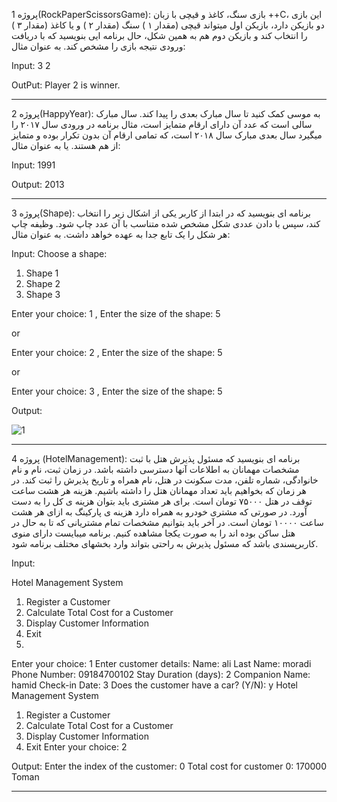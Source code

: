 پروژه 1(RockPaperScissorsGame): بازی سنگ، کاغذ و قیچی با زبان ++C،
این بازی دو بازیکن دارد، بازیکن اول میتواند قیچی (مقدار ۱ ) سنگ (مقدار ۲ ) و
یا کاغذ (مقدار ۳ ) را انتخاب کند و بازیکن دوم هم به همین شکل، حال برنامه ایی بنویسید که با
دریافت ورودی نتیجه بازی را مشخص کند. به عنوان مثال:


Input: 3 
       2

OutPut: Player 2 is winner.

-----------------------------------------------------------------------------


پروژه 2(HappyYear): به موسی کمک کنید تا سال مبارک بعدی را پیدا کند. 
سال مبارک سالی است که عدد آن دارای ارقام متمایز است، مثال برنامه در ورودی سال ۲۰۱۷ را میگیرد سال بعدی مبارک سال ۲۰۱۸
است، که تمامی ارقام آن بدون تکرار بوده و متمایز از هم هستند. یا به عنوان مثال:

Input: 1991

Output: 2013


-----------------------------------------------------------------------------


پروژه 3(Shape): برنامه ای بنویسید که در ابتدا از کاربر یکی از اشکال زیر را انتخاب کند، 
سپس با دادن عددی شکل مشخص شده متناسب با آن عدد چاپ شود.
وظیفه چاپ هر شکل را یک تابع جدا به عهده خواهد داشت. به عنوان مثال:

Input: 
Choose a shape:
1. Shape 1
2. Shape 2
3. Shape 3


Enter your choice: 1 ,
Enter the size of the shape: 5

or

Enter your choice: 2 ,
Enter the size of the shape: 5

or

Enter your choice: 3 ,
Enter the size of the shape: 5

Output:

![1](https://github.com/seyedhamidhosseini/FiveProjectCPlusPlus/assets/84787916/ad25d3![1](https://github.com/seyedhamidhosseini/FiveProjectCPlusPlus/assets/84787916/ad25d3a7-bded-49df-b956-de088dca312c)a7-bded-49df-b956-de088dca312c)


-----------------------------------------------------------------------------

پروژه 4 (HotelManagement): برنامه ای بنویسید که مسئول پذیرش هتل با ثبت مشخصات
مهمانان به اطلاعات آنها دسترسی داشته باشد. در زمان ثبت، نام و نام خانوادگی،
شماره تلفن، مدت سکونت در هتل، نام همراه و تاریخ پذیرش را ثبت کند. در هر زمان
که بخواهیم باید تعداد مهمانان هتل را داشته باشیم. هزینه هر هشت ساعت توقف در
هتل ۷۵۰۰۰ تومان است. برای هر مشتری باید بتوان هزینه ی کل را به دست آورد. در
صورتی که مشتری خودرو به همراه دارد هزینه ی پارکینگ به ازای هر هشت ساعت ۱۰۰۰۰
تومان است. در آخر باید بتوانیم مشخصات تمام مشتریانی که تا به حال در هتل ساکن
بوده اند را به صورت یکجا مشاهده کنیم. برنامه میبایست دارای منوی کاربرپسندی باشد
که مسئول پذیرش به راحتی بتواند وارد بخشهای مختلف برنامه شود.

Input:

Hotel Management System
1. Register a Customer
2. Calculate Total Cost for a Customer
3. Display Customer Information
4. Exit
5. 
Enter your choice: 1
Enter customer details:
Name: ali
Last Name: moradi
Phone Number: 09184700102
Stay Duration (days): 2
Companion Name: hamid
Check-in Date: 3
Does the customer have a car? (Y/N): y
Hotel Management System

1. Register a Customer
2. Calculate Total Cost for a Customer
3. Display Customer Information
4. Exit
Enter your choice: 2

Output:
Enter the index of the customer: 0
Total cost for customer 0: 170000 Toman

-----------------------------------------------------------------------------
